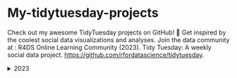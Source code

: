 # My-tidytuesday-projects
Check out my awesome TidyTuesday projects on GitHub! 🌟 Get inspired by the coolest social data visualizations and analyses. Join the data community at : R4DS Online Learning Community (2023). Tidy Tuesday: A weekly social data project. https://github.com/rfordatascience/tidytuesday.

<details>
  <summary>2023</summary>

<details>
  <summary> July </summary>
  
### Week 28 | Global Surface Temperatures

The data this week comes from the NASA GISS Surface Temperature Analysis (GISTEMP v4). This datasets are tables of global and hemispheric monthly means and zonal annual means which combine land-surface, air and sea-surface water temperature anomalies (Land-Ocean Temperature Index, L-OTI). For visualizing these data, I opted for a heatmap which offers an intuitive and visually appealing representation of temperature patterns.

Check the code here: Code/2023/Week28Global Surface Temperatures


![TidyTuesday2023Week28](https://github.com/ZoiDiama/My-tidytuesday-projects/assets/139105670/5806ddc8-3a22-4ff3-9ab6-284a32dc7c5e)



### Week29 | GPT detectors
  
![TT_2023Week29](https://github.com/ZoiDiama/My-tidytuesday-projects/assets/139105670/8df46a9f-a944-4110-af1e-10c019264a07)


### Week 30 | Scurvy
  


### Week 31 | US States

</details>  


<details>
  <summary> August </summary>
    
### Week 32 | Hot Ones Episodes

</details>  

</details>

